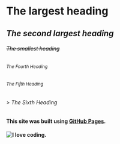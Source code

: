 # **The largest heading**
## *The second largest heading*
###### ~~The smallest heading~~
###### <sub>The Fourth Heading </sub>
###### <sup>The Fifth Heading </sup>
###### > The Sixth Heading
#### This site was built using [GitHub Pages](https://pages.github.com/).
#### ![I love coding.](https://img.freepik.com/premium-photo/desktop-source-code-wallpaper-by-computer-language-with-coding-programming_33771-597.jpg?w=996)